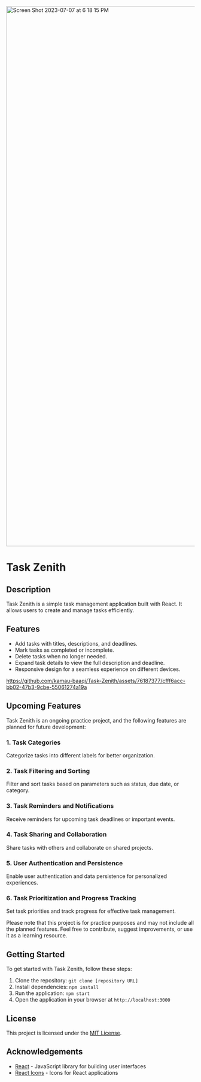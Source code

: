 
<img width="1440" alt="Screen Shot 2023-07-07 at 6 18 15 PM" src="https://github.com/kamau-baaqi/Task-Zenith/assets/76187377/4182ff1d-addc-49a5-a40d-cffc5497c8ba">

# Task Zenith

## Description

Task Zenith is a simple task management application built with React. It allows users to create and manage tasks efficiently.

## Features

- Add tasks with titles, descriptions, and deadlines.
- Mark tasks as completed or incomplete.
- Delete tasks when no longer needed.
- Expand task details to view the full description and deadline.
- Responsive design for a seamless experience on different devices.

https://github.com/kamau-baaqi/Task-Zenith/assets/76187377/cfff6acc-bb02-47b3-9cbe-55061274a19a

## Upcoming Features

Task Zenith is an ongoing practice project, and the following features are planned for future development:

### 1. Task Categories

Categorize tasks into different labels for better organization.

### 2. Task Filtering and Sorting

Filter and sort tasks based on parameters such as status, due date, or category.

### 3. Task Reminders and Notifications

Receive reminders for upcoming task deadlines or important events.

### 4. Task Sharing and Collaboration

Share tasks with others and collaborate on shared projects.

### 5. User Authentication and Persistence

Enable user authentication and data persistence for personalized experiences.

### 6. Task Prioritization and Progress Tracking

Set task priorities and track progress for effective task management.

Please note that this project is for practice purposes and may not include all the planned features. Feel free to contribute, suggest improvements, or use it as a learning resource.

## Getting Started

To get started with Task Zenith, follow these steps:

1. Clone the repository: `git clone [repository URL]`
2. Install dependencies: `npm install`
3. Run the application: `npm start`
4. Open the application in your browser at `http://localhost:3000`

## License

This project is licensed under the [MIT License](LICENSE).

## Acknowledgements

- [React](https://reactjs.org) - JavaScript library for building user interfaces
- [React Icons](https://react-icons.github.io/react-icons/) - Icons for React applications
